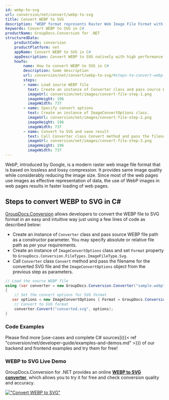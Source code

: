 ```yaml
---
id: webp-to-svg
url: conversion/net/convert/webp-to-svg
title: Convert WEBP to SVG
description: "WEBP format represents Raster Web Image File Format with .webp extension. Learn how to convert WEBP to SVG file programmatically in C# language using GroupDocs.Conversion for .NET library."
keywords: Convert WEBP to SVG in C#
productName: GroupDocs.Conversion for .NET
structuredData:
    productCode: conversion
    productPlatform: net
    appName: Convert WEBP to SVG in C#
    appDescription: Convert WEBP to SVG natively with high performance using C# language and server side GroupDocs.Conversion for .NET APIs, without the use of any software like Microsoft or Open Office.
    howTo:
        name: How to convert WEBP to SVG in C# 
        description: Some description
        url: conversion/net/convert/webp-to-svg/#steps-to-convert-webp-to-svg-in-c
        steps:
        - name: Load source WEBP file 
          text: Create an instance of Converter class and pass source WEBP file path as a constructor parameter. You may specify absolute or relative file path as per your requirements. 
          imageUrl: conversion/net/images/convert-file-step-1.png
          imageHeight: 196
          imageWidth: 737
        - name: Specify convert options 
          text: Create an instance of ImageConvertOptions class.
          imageUrl: conversion/net/images/convert-file-step-2.png
          imageHeight: 196
          imageWidth: 737
        - name: Convert to SVG and save result 
          text: Call Converter class Convert method and pass the filename for the converted HTML file and the ImageConvertOptions object from the previous step as parameters.
          imageUrl: conversion/net/images/convert-file-step-3.png
          imageHeight: 196
          imageWidth: 737
---
```


WebP, introduced by Google, is a modern raster web image file format that is based on lossless and lossy compression. It provides same image quality while considerably reducing the image size. Since most of the web pages use images as effective representation of data, the use of WebP images in web pages results in faster loading of web pages.

## Steps to convert WEBP to SVG in C#

[GroupDocs.Conversion](https://products.groupdocs.com/conversion/net) allows developers to convert the WEBP file to SVG format in an easy and intuitive way just using a few lines of code as described below:

* Create an instance of `Converter` class and pass source WEBP file path as a constructor parameter. You may specify absolute or relative file path as per your requirements. 
* Create an instance of `ImageConvertOptions` class and set `Format` property to `GroupDocs.Conversion.FileTypes.ImageFileType.Svg`.
* Call `Converter` class `Convert` method and pass the filename for the converted SVG file and the `ImageConvertOptions` object from the previous step as parameters.

```csharp
// Load the source WEBP file
using (var converter = new GroupDocs.Conversion.Converter("sample.webp"))
{
    // Set the convert options for SVG format
   var options = new ImageConvertOptions { Format = GroupDocs.Conversion.FileTypes.ImageFileType.Svg };
    // Convert to SVG format
    converter.Convert("converted.svg", options);
}
```

### Code Examples

Please find more [use-cases and complete C# sources]({{< ref "conversion/net/developer-guide/examples-and-demos.md" >}}) of our backend and frontend examples and try them for free!

### WEBP to SVG Live Demo

GroupDocs.Conversion for .NET provides an online [**WEBP to SVG converter**](https://products.groupdocs.app/conversion/webp-to-svg), which allows you to try it for free and check conversion quality and accuracy.

[!["Convert WEBP to SVG"](conversion/net/images/convert-to-svg/convert-webp-to-svg.png)](https://products.groupdocs.app/conversion/webp-to-svg)